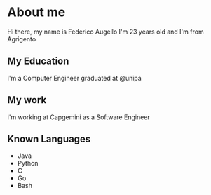 # About me

Hi there, my name is Federico Augello I'm 23 years old and I'm from Agrigento

## My Education

I'm a Computer Engineer graduated at @unipa

## My work

I'm working at Capgemini as a Software Engineer

## Known Languages

- Java
- Python
- C
- Go
- Bash
<!--
## My Stats

<iframe width="600" height="600" src="https://ionicabizau.github.io/github-profile-languages/api.html?Scaldabagno" frameborder="0"></iframe>


**Scaldabagno/Scaldabagno** is a ✨ _special_ ✨ repository because its `README.md` (this file) appears on your GitHub profile.

Here are some ideas to get you started:

- 🔭 I’m currently working on ...
- 🌱 I’m currently learning ...
- 👯 I’m looking to collaborate on ...
- 🤔 I’m looking for help with ...
- 💬 Ask me about ...
- 📫 How to reach me: ...
- 😄 Pronouns: ...
- ⚡ Fun fact: ...
-->
